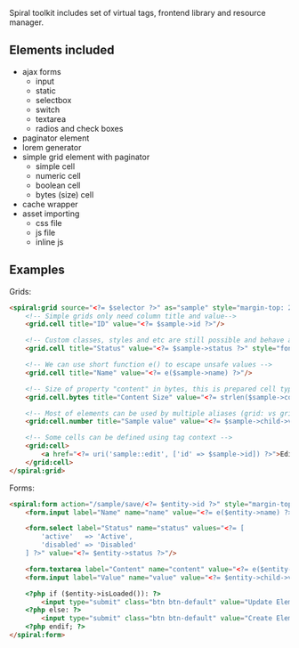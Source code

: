 Spiral toolkit includes set of virtual tags, frontend library and resource manager.

Elements included
-----------------
* ajax forms
    * input
    * static
    * selectbox
    * switch
    * textarea
    * radios and check boxes
* paginator element
* lorem generator
* simple grid element with paginator
    * simple cell
    * numeric cell
    * boolean cell
    * bytes (size) cell
* cache wrapper
* asset importing
    * css file
    * js file
    * inline js
    
Examples
--------

Grids:

```html
<spiral:grid source="<?= $selector ?>" as="sample" style="margin-top: 20px;">
    <!-- Simple grids only need column title and value-->
    <grid.cell title="ID" value="<?= $sample->id ?>"/>

    <!-- Custom classes, styles and etc are still possible and behave as in regular tags -->
    <grid.cell title="Status" value="<?= $sample->status ?>" style="font-weight: bold;"/>

    <!-- We can use short function e() to escape unsafe values -->
    <grid.cell title="Name" value="<?= e($sample->name) ?>"/>

    <!-- Size of property "content" in bytes, this is prepared cell type (see bool, bytes and number) -->
    <grid.cell.bytes title="Content Size" value="<?= strlen($sample->content) ?>"/>

    <!-- Most of elements can be used by multiple aliases (grid: vs grid.) -->
    <grid:cell.number title="Sample value" value="<?= $sample->child->value ?>"/>

    <!-- Some cells can be defined using tag context -->
    <grid:cell>
        <a href="<?= uri('sample::edit', ['id' => $sample->id]) ?>">Edit element</a>
    </grid:cell>
</spiral:grid>
```

Forms:

```html
<spiral:form action="/sample/save/<?= $entity->id ?>" style="margin-top: 20px;">
    <form.input label="Name" name="name" value="<?= e($entity->name) ?>"/>

    <form.select label="Status" name="status" values="<?= [
        'active'   => 'Active',
        'disabled' => 'Disabled'
    ] ?>" value="<?= $entity->status ?>"/>

    <form.textarea label="Content" name="content" value="<?= e($entity->content) ?>"/>
    <form.input label="Value" name="value" value="<?= $entity->child->value ?>"/>

    <?php if ($entity->isLoaded()): ?>
        <input type="submit" class="btn btn-default" value="Update Element"/>
    <?php else: ?>
        <input type="submit" class="btn btn-default" value="Create Element"/>
    <?php endif; ?>
</spiral:form>
```
